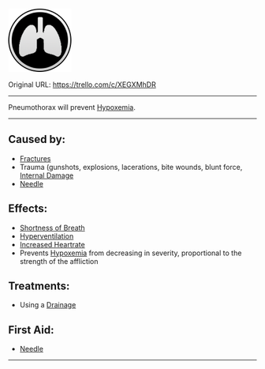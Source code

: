 ![lung2.png\|200](./Pneumothorax%20-%20Attachments/6718845db30472d958dd7a51.png)

Original URL: https://trello.com/c/XEGXMhDR

---

Pneumothorax will prevent [Hypoxemia](../Blood/Hypoxemia.md).

---

## Caused by:

- [Fractures](../Bones/Fractures.md)
- Trauma (gunshots, explosions, lacerations, bite wounds, blunt force, [Internal Damage](../Any%20bodypart/archived/Internal%20Damage.md)
- [Needle](../Items/Needle.md)

## Effects:

- [Shortness of Breath](../Symptoms/Shortness%20of%20Breath.md)
- [Hyperventilation](Hyperventilation.md)
- [Increased Heartrate](../Symptoms/Increased%20Heartrate.md)
- Prevents [Hypoxemia](../Blood/Hypoxemia.md) from decreasing in severity, proportional to the strength of the affliction

## Treatments:

- Using a [Drainage](../Items/Drainage.md)

## First Aid:

- [Needle](../Items/Needle.md)

---

